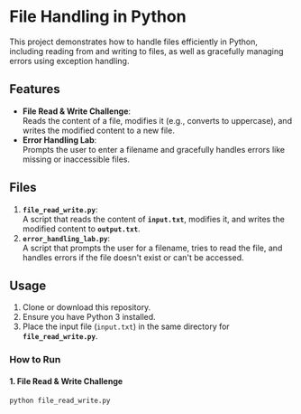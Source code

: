 # **File Handling in Python**

This project demonstrates how to handle files efficiently in Python, including reading from and writing to files, as well as gracefully managing errors using exception handling.

## **Features**

- **File Read & Write Challenge**:  
  Reads the content of a file, modifies it (e.g., converts to uppercase), and writes the modified content to a new file.
- **Error Handling Lab**:  
  Prompts the user to enter a filename and gracefully handles errors like missing or inaccessible files.

## **Files**

1. **`file_read_write.py`**:  
   A script that reads the content of **`input.txt`**, modifies it, and writes the modified content to **`output.txt`**.
2. **`error_handling_lab.py`**:  
   A script that prompts the user for a filename, tries to read the file, and handles errors if the file doesn't exist or can't be accessed.

## **Usage**

1. Clone or download this repository.
2. Ensure you have Python 3 installed.
3. Place the input file (`input.txt`) in the same directory for **`file_read_write.py`**.

### **How to Run**

#### **1. File Read & Write Challenge**

```bash
python file_read_write.py
```
